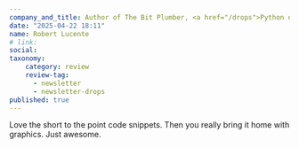 ```yaml
---
company_and_title: Author of The Bit Plumber, <a href="/drops">Python drops</a> subscriber
date: "2025-04-22 18:11"
name: Robert Lucente
# link:
social: 
taxonomy:
    category: review
    review-tag:
      - newsletter
      - newsletter-drops
published: true
---
```


Love the short to the point code snippets. Then you really bring it home with graphics. Just awesome.
